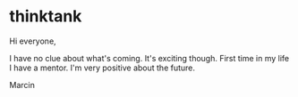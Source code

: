 # thinktank

Hi everyone,

I have no clue about what's coming. It's exciting though. First time in my life I have a mentor. I'm very positive about the future. 

Marcin
